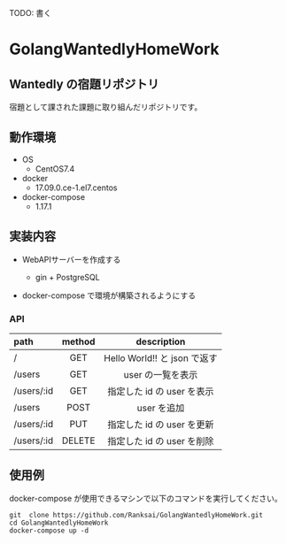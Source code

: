 TODO: 書く
# GolangWantedlyHomeWork

## Wantedly の宿題リポジトリ
宿題として課された課題に取り組んだリポジトリです。

## 動作環境

* OS
	* CentOS7.4
* docker
	* 17.09.0.ce-1.el7.centos
* docker-compose
	* 1.17.1



## 実装内容

* WebAPIサーバーを作成する
	* gin + PostgreSQL

* docker-compose で環境が構築されるようにする

### API

| path | method | description |
|:-----------|:------------:|:------------:|
| / | GET | Hello World!! と json で返す
| /users | GET | user の一覧を表示
| /users/:id | GET | 指定した id の user を表示
| /users | POST | user を追加
| /users/:id | PUT | 指定した id の user を更新
| /users/:id | DELETE | 指定した id の user を削除

## 使用例

docker-compose が使用できるマシンで以下のコマンドを実行してください。

```
git  clone https://github.com/Ranksai/GolangWantedlyHomeWork.git
cd GolangWantedlyHomeWork
docker-compose up -d
```
